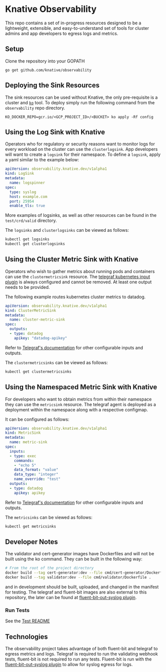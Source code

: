 # Knative Observability

This repo contains a set of in-progress resources designed
to be a lightweight, extensible, and easy-to-understand set of
tools for cluster admins and app developers to egress logs and metrics.

## Setup

Clone the repository into your GOPATH

```
go get github.com/knative/observability
```

## Deploying the Sink Resources

The sink resources can be used without Knative, the only pre-requisite is a
cluster and [`ko`][ko] tool. To deploy simply run the following command from
the `observability` repo directory.

```
KO_DOCKER_REPO=gcr.io/<GCP_PROJECT_ID>/<BUCKET> ko apply -Rf config
```

## Using the Log Sink with Knative

Operators who for regulatory or security reasons want to monitor
logs for every workload on the cluster can use the `clusterlogsink`.
App developers will want to create a `logsink` for their namespace. To
define a `logsink`, apply a yaml similar to the example below:

```yaml
apiVersion: observability.knative.dev/v1alpha1
kind: LogSink
metadata:
  name: logspinner
spec:
  type: syslog
  host: example.com
  port: 25954
  enable_tls: true
```

More examples of logsinks, as well as other resources can be found
in the `test/crd/valid` directory.

The `logsinks` and `clusterlogsinks` can be viewed as follows:

```bash
kubectl get logsinks
kubectl get clusterlogsinks
```

## Using the Cluster Metric Sink with Knative

Operators who wish to gather metrics about running pods and containers can use
the `clustermetricsink` resource. The [telegraf kubernetes input
plugin][telegraf-k8s] is always configured and cannot be removed. At least one
output needs to be provided.

The following example routes kubernetes cluster metrics to datadog.

```yaml
apiVersion: observability.knative.dev/v1alpha1
kind: ClusterMetricSink
metadata:
  name: cluster-metric-sink
spec:
  outputs:
  - type: datadog
    apikey: "datadog-apikey"
```

Refer to [Telegraf's documentation][telegraf-docs] for other configurable
inputs and outputs.

The `clustermetricsinks` can be viewed as follows:

```bash
kubectl get clustermetricsinks
```

## Using the Namespaced Metric Sink with Knative

For developers who want to obtain metrics from within their namespace they can
use the `metricsink` resource. The telegraf agent is deployed as a deployment
within the namespace along with a respective configmap.

It can be configured as follows:

```yaml
apiVersion: observability.knative.dev/v1alpha1
kind: MetricSink
metadata:
  name: metric-sink
spec:
  inputs:
  - type: exec
    commands:
    - "echo 5"
    data_format: "value"
    data_type: "integer"
    name_override: "test"
  outputs:
  - type: datadog
    apikey: apikey
```

Refer to [Telegraf's documentation][telegraf-docs] for other configurable
inputs and outputs.

The `metricsinks` can be viewed as follows:

```bash
kubectl get metricsinks
```

## Developer Notes

The validator and cert-generator images have Dockerfiles and will not be
built using the ko command. They can be built in the following way:

```bash
# From the root of the project directory
docker build --tag cert-generator:dev --file cmd/cert-generator/Dockerfile .
docker build --tag validator:dev --file cmd/validator/Dockerfile .
```

 and in development should be built, uploaded, and
changed in the manifest for testing. The telegraf and fluent-bit images are
also external to this repository, the later can be found at
[fluent-bit-out-syslog plugin][out-syslog].

### Run Tests

See the [Test README][test-readme]

## Technologies

The observability project takes advantage of both fluent-bit and telegraf to
egress metrics and logs. Telegraf is required to run the validating webhook
tests, fluent-bit is not required to run any tests. Fluent-bit is run with the
[fluent-bit-out-syslog plugin][out-syslog] to allow for syslog egress for
logs.

[out-syslog]: https://github.com/pivotal-cf/fluent-bit-out-syslog
[ko]: https://github.com/google/ko
[telegraf-k8s]: https://docs.influxdata.com/telegraf/v1.10/plugins/inputs/#kubernetes
[telegraf-docs]: https://docs.influxdata.com/telegraf/v1.10/plugins/
[test-readme]: test/README.md
